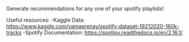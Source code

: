Generate recommendations for any one of your spotify playlists!

Useful resources:
-Kaggle Data: https://www.kaggle.com/yamaerenay/spotify-dataset-19212020-160k-tracks
-Spotify Documentation: https://spotipy.readthedocs.io/en/2.16.1/
